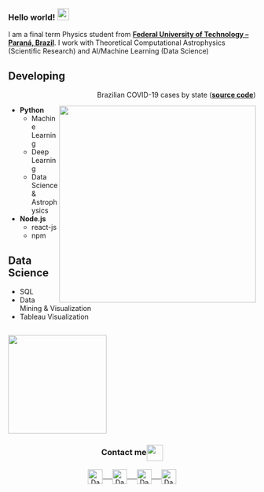 ### Hello world!&nbsp;<img src="https://github.com/rajput2107/rajput2107/blob/master/Assets/Earth.gif" width="24px">
I am a final term Physics student from <a href="http://portal.utfpr.edu.br/"><b>Federal University of Technology – Paraná, Brazil</b></a>. I work with Theoretical Computational Astrophysics (Scientific Research) and AI/Machine Learning (Data Science)

## Developing 
<p align="right"> Brazilian COVID-19 cases by state (<a href="https://github.com/danielmarostica/covid_brasil"><b>source code</b></a>) </p> <img align="right" src="https://media0.giphy.com/media/Jt5i1zQe1OOXCFf3l9/giphy.gif" width="400px"/> 

- **Python**
	- Machine Learning 
	- Deep Learning
	- Data Science & Astrophysics
- **Node.js**
	- react-js
	- npm

## Data Science 
- SQL
- Data Mining & Visualization
- Tableau Visualization


## <img align="center" src="https://raw.githubusercontent.com/rajput2107/rajput2107/master/Assets/Developer.gif" width="200px"/>

<div align="center">
  <h3 align="center">Contact me<img align="center" src="https://github.com/rajput2107/rajput2107/blob/master/Assets/Handshake.gif" height="33px" /></h3> 
</div>
<p align="center">
 <a href="https://www.linkedin.com/in/danielmarostica/" target="blank">
  <img align="center" alt="Daniel's LinkedIn" width="30px" src="https://www.vectorlogo.zone/logos/linkedin/linkedin-icon.svg" /> &nbsp; &nbsp;
 </a>
 <a href="https://twitter.com/marostiken" target="blank">
  <img align="center" alt="Daniel's Twitter" width="30px" src="https://www.vectorlogo.zone/logos/twitter/twitter-official.svg" /> &nbsp; &nbsp;
 </a>
 <a href="https://medium.com/@danielmkeras" target="blank">
  <img align="center" alt="Daniel's Twitter" width="30px" src="https://www.vectorlogo.zone/logos/medium/medium-tile.svg" /> &nbsp; &nbsp;
 </a> 
<a href="mailto:danielmkeras@gmail.com" target="blank">
  <img align="center" alt="Daniel's Emaail" width="30px" src="https://www.vectorlogo.zone/logos/gmail/gmail-icon.svg" />
 </a> 
</p>
